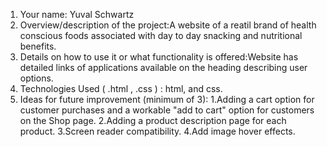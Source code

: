 1. Your name: Yuval Schwartz
2. Overview/description of the project:A website of a reatil brand of health conscious foods associated with day to day snacking and nutritional benefits.
3. Details on how to use it or what functionality is offered:Website has detailed links of applications available on the heading describing user options.
4. Technologies Used ( .html , .css ) : html, and css.
5. Ideas for future improvement (minimum of 3): 
    1.Adding a cart option for customer purchases and a workable "add to cart" option for customers on the Shop page.
    2.Adding a product description page for each product.
    3.Screen reader compatibility.
    4.Add image hover effects.
    
